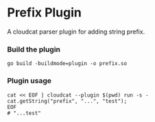 # Prefix Plugin
A cloudcat parser plugin for adding string prefix.
### Build the plugin
```shell
go build -buildmode=plugin -o prefix.so
```
### Plugin usage
```shell
cat << EOF | cloudcat --plugin $(pwd) run -s -
cat.getString("prefix", "...", "test");
EOF
# "...test"
```